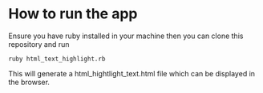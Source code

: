 # How to run the app
Ensure you have ruby installed in your machine then you can clone this repository and run

```ruby html_text_highlight.rb```

This will generate a html_hightlight_text.html file which can be displayed in the browser.
